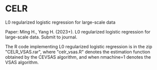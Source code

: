 # CELR

L0 regularized logistic regression for large-scale data

Paper: Ming H., Yang H. (2023+). L0 regularized logistic regression for large-scale data. Submit to journal.

The R code implementing L0 regularized logistic regression is in the zip "CELR_VSAS.rar", where "celr_vsas.R" denotes the estimation function obtained by the CEVSAS algorithm, and when nmachine=1 denotes the VSAS algorithm.
